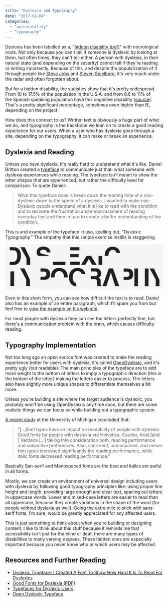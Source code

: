 ```yaml
---
title: "Dyslexia and Typography"
date: "2017-02-04"
categories: 
  - "accessibility"
  - "typography"
---
```


Dyslexia has been labelled as a, "[hidden disability (pdf)](http://dyslexiahelp.umich.edu/sites/default/files/good_fonts_for_dyslexia_study.pdf)" with neurological roots. Not only because you can't tell if someone is dyslexic by looking at them, but often times, they can't tell either. A person with dyslexia, in their natural state (and depending on the severity) cannot tell if they're reading or writing incorrectly. Because of this, and despite the popularization of it through people like [Steve Jobs](http://dyslexiahelp.umich.edu/success-stories/steve-jobs) and [Steven Spielberg](http://www.landmarkoutreach.org/about/newsworthy/steven-spielberg-deals-dyslexia-0), it's very much under the radar and often forgotten about.

But for a hidden disability, the statistics show that it's pretty widespread. From 10 to 17.5% of the population in the U.S.A. and from 8.6 to 11% of the Spanish speaking population have this cognitive disability ([source](http://dyslexiahelp.umich.edu/sites/default/files/good_fonts_for_dyslexia_study.pdf)). That's a pretty significant percentage, sometimes even higher than IE, depending on the project.

How does this connect to us? Written text is obviously a huge part of what we do, and typography is the backbone we lean on to create a good reading experience for our users. When a user who has dyslexia goes through a site, depending on the typography, it can make or break an experience.

## Dyslexia and Reading

Unless you have dyslexia, it's really hard to understand what it's like. Daniel Britton created a [typeface](http://www.boredpanda.com/dyslexic-typrface-daniel-britton/) to communicate just that: what someone with dyslexia experiences while reading. The typeface isn't meant to show the letter shapes that are experienced, but rather the difficulty level for comparison. To quote Daniel:

> What this typeface does is break down the reading time of a non-dyslexic down to the speed of a dyslexic. I wanted to make non-Dyslexic people understand what it is like to read with the condition and to recreate the frustration and embarrassment of reading everyday text and then in turn to create a better understanding of the condition.

This is and example of the typeface in use, spelling out, "Dyslexic Typography." The empathy that this simple exercise instills is staggering.

![Dyslexic Typography text displayed in a typeface to simulate dyslexia](images/Screen-Shot-2016-10-21-at-3.33.46-PM-1024x295.png)

Even in this short form, you can see how difficult the text is to read. Daniel also has an example of an entire paragraph, which I'll spare you from but feel free to [view the example on his web site](http://danielbritton.info/dyslexia).

For most people with dyslexia they can see the letters perfectly fine, but there's a communication problem with the brain, which causes difficulty reading.

## Typography Implementation

Not too long ago an open source font was created to make the reading experience better for users with dyslexia, it's called [OpenDyslexic](http://opendyslexic.org/), and it's pretty ugly (but readable). The main principles of the typeface are to add more weight to the bottom of letters to imply a typographic direction (this is the bottom of the letter) making the letters easier to process. The letters also have slightly more unique shapes to differentiate themselves a bit more.

Unless you're building a site where the target audience is dyslexic, you probably won't be using OpenDyslexic any time soon, but there are some realistic things we can focus on while building out a typographic system.

[A recent study](http://dyslexiahelp.umich.edu/sites/default/files/good_fonts_for_dyslexia_study.pdf) at the University of Michigan concluded that:

> "\[...\]font types have an impact on readability of people with dyslexia. Good fonts for people with dyslexia are Helvetica, Courier, Arial \[and \] Verdana \[...\] taking into consideration both, reading performance and subjective preferences. Also, sans serif, monospaced, and roman font types increased significantly the reading performance, while italic fonts decreased reading performance."

Basically San-serif and Monospaced fonts are the best and italics are awful in all forms.

Mostly, we can create an environment of universal design including users with dyslexia by following good typography principles like: using proper line height and length, providing large enough and clear text, spacing out letters in uppercase words. Lower and mixed-case letters are easier to read than all uppercase, because they create variations in the shape of the word (for people without dyslexia as well). Going the extra mile to stick with sans-serif fonts, I'm sure, would be greatly appreciated for any affected users.

This is just something to think about when you're building or designing content. I like to think about this stuff because it reminds me that accessibility isn't just for the blind or deaf, there are many types of disabilities to many varying degrees. These hidden ones are especially important because you never know who or which users may be affected.

## Resources and Further Reading

- [Dyslexic Typeface: I Created A Font To Show How Hard It Is To Read For Dyslexics](http://www.boredpanda.com/dyslexic-typrface-daniel-britton/)
- [Good Fonts for Dyslexia (PDF)](http://dyslexiahelp.umich.edu/sites/default/files/good_fonts_for_dyslexia_study.pdf)
- [Typefaces for Dyslexic Users](https://bdatech.org/what-technology/typefaces-for-dyslexia/)
- [Open Dyslexic Typeface](http://opendyslexic.org/)
